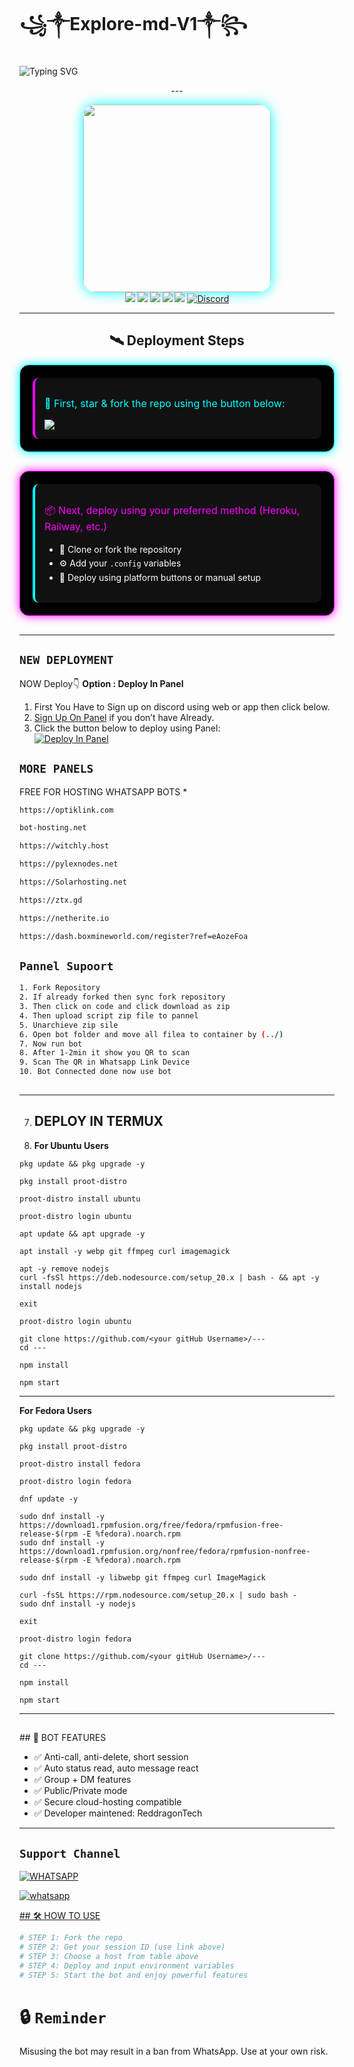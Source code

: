 # ꧁༒Explore-md-V1༒꧂
![Typing SVG](https://readme-typing-svg.demolab.com?font=Ribeye&size=50&pause=1000&color=ff0000&center=true&width=900&height=100&lines=Its%20EXPLORE-V1-MD;%20Multi-Device%20WhatsApp%20Bot;%20Developed%20By%20RED%20DRAGON)
<p align="center">
    ---

<div align="center">
  <img src="https://files.catbox.moe/hojgxq.jpg" width="300" style="border-radius: 20px; box-shadow: 0 0 20px #00ffff;"/>
</div>
<div align="center">

<img src="https://komarev.com/ghpvc/?username=explore-md&label=Profile+Views&color=success&style=flat-square" />
<img src="https://img.shields.io/github/forks/nomfundokagwe/Explore-md-V1?color=blue&style=yellow-square" />
<img src="https://img.shields.io/github/forks/nomfundokagwe/Explore-md-V1?color=ff00ff&style=flat-square" />
<img src="https://img.shields.io/github/repo-size/nomfundokagwe/Explore-md-V1?color=success&style=flat-square" />
<img src="https://img.shields.io/github/last-commit/nomfundokagwe/Explore-md-V1?color=yellow&style=flat-square" />
<a href="https://t.me/darknessfreenetsquad">
  <img title="Join our Discord" src="https://img.shields.io/discord/1391898062494105752?label=Discord&logo=discord&logoColor=white&style=flat-square&color=7289DA" alt="Discord">
</a>
</div>
  
----

<h2 align="center">🛰️ Deployment Steps</h2>

<div style="background: #000000; border: 1px solid #00ffff; border-radius: 15px; padding: 20px; box-shadow: 0 0 15px #00ffff; margin-bottom: 30px;">

  <div style="background: #111111; padding: 15px; border-radius: 10px; border-left: 4px solid #ff00ff;">
    <p style="color: #00ffff; font-size: 16px;">🚀 First, star & fork the repo using the button below:</p>
    <a href='https://github.com/nomfundokagwe/Explore-md-V1/fork' target="_blank">
      <img src='https://img.shields.io/badge/FORK_REPOSITORY-008000?style=for-the-badge&logo=github&logoColor=white&labelColor=000000'/>
    </a>
  </div>

</div>

<div style="background: #000000; border: 1px solid #ff00ff; border-radius: 15px; padding: 20px; box-shadow: 0 0 15px #ff00ff; margin-bottom: 30px;">

  <div style="background: #111111; padding: 15px; border-radius: 10px; border-left: 4px solid #00ffff;">
    <p style="color: #ff00ff; font-size: 16px;">📦 Next, deploy using your preferred method (Heroku, Railway, etc.)</p>
    <ul style="color: #ffffff; line-height: 1.6;">
      <li>📁 Clone or fork the repository</li>
      <li>⚙️ Add your <code>.config</code> variables</li>
      <li>🚀 Deploy using platform buttons or manual setup</li>
    </ul>
  </div>

</div>
  
---

## `NEW DEPLOYMENT`
NOW Deploy👇
**Option : Deploy In Panel**
 1. First You Have to Sign up on discord using web or app then click below.
2. [Sign Up On Panel](https://dashboard.katabump.com/auth/login#0ab68a) if you don’t have Already.
3. Click the button below to deploy using Panel:
   <br>
   <a href='https://dashboard.katabump.com/auth/login#0ab68a' target="_blank">
      <img alt='Deploy In Panel' src='https://img.shields.io/badge/-DEPLOY-green?style=for-the-badge&logo=Cloudflare&logoColor=white'/>
   </a>
   
## `MORE PANELS`
FREE FOR HOSTING WHATSAPP BOTS
* 
```bash
https://optiklink.com
```
```bash
bot-hosting.net
```
```bash
https://witchly.host
```
```bash
https://pylexnodes.net
```
```bash
https://Solarhosting.net
```
```bash
https://ztx.gd
```
```bash
https://netherite.io
```
```bash
https://dash.boxmineworld.com/register?ref=eAozeFoa
```
## `Pannel Supoort`
```bash
1. Fork Repository
2. If already forked then sync fork repository
3. Then click on code and click download as zip
4. Then upload script zip file to pannel
5. Unarchieve zip sile
6. Open bot folder and move all filea to container by (../)
7. Now run bot
8. After 1-2min it show you QR to scan
9. Scan The QR in Whatsapp Link Device
10. Bot Connected done now use bot 
 
```
----

<p align="center">
  
 7. ## DEPLOY IN TERMUX



 9. **For Ubuntu Users**
   
```
pkg update && pkg upgrade -y
```
```
pkg install proot-distro
```
```
proot-distro install ubuntu
```
```
proot-distro login ubuntu
```
```
apt update && apt upgrade -y
```
```
apt install -y webp git ffmpeg curl imagemagick
```
```
apt -y remove nodejs
curl -fsSl https://deb.nodesource.com/setup_20.x | bash - && apt -y install nodejs
```
```
exit
```
```
proot-distro login ubuntu
```
```
git clone https://github.com/<your gitHub Username>/---
cd ---
```
```
npm install
```
```
npm start
```

-----

**For Fedora Users**

```
pkg update && pkg upgrade -y
```
```
pkg install proot-distro
```
```
proot-distro install fedora
```
```
proot-distro login fedora
```
```
dnf update -y
```
```
sudo dnf install -y https://download1.rpmfusion.org/free/fedora/rpmfusion-free-release-$(rpm -E %fedora).noarch.rpm
sudo dnf install -y https://download1.rpmfusion.org/nonfree/fedora/rpmfusion-nonfree-release-$(rpm -E %fedora).noarch.rpm
```
```
sudo dnf install -y libwebp git ffmpeg curl ImageMagick
```
```
curl -fsSL https://rpm.nodesource.com/setup_20.x | sudo bash -
sudo dnf install -y nodejs
```
```
exit
```
```
proot-distro login fedora
```
```
git clone https://github.com/<your gitHub Username>/---
cd ---
```
```
npm install
```
```
npm start
```

----
</p>


<h2></h2>
## 🤖 BOT FEATURES

- ✅ Anti-call, anti-delete, short session
- ✅ Auto status read, auto message react
- ✅ Group + DM features
- ✅ Public/Private mode
- ✅ Secure cloud-hosting compatible
- ✅ Developer maintened: ReddragonTech

---
  ## ``Support Channel``
   
   [![WHATSAPP](https://img.shields.io/badge/Support%20Channel-25D366?style=for-the-badge&logo=whatsapp&logoColor=white)](  https://whatsapp.com/channel/0029Vb4HUnJAjPXOWnELU82J)

<a aria-label="Join our chats" href="https://wa.me/27634988678?text=Hi!! Sibongakonke Sir, I need Your Help" target="_blank">
    <img alt="whatsapp" src="https://img.shields.io/badge/Owner%20Whatsapp-25D366?style=for-the-badge&logo=whatsapp&logoColor=white" />
</p>
## 🛠️ HOW TO USE

```bash
# STEP 1: Fork the repo
# STEP 2: Get your session ID (use link above)
# STEP 3: Choose a host from table above
# STEP 4: Deploy and input environment variables
# STEP 5: Start the bot and enjoy powerful features
```
# 🔒 `Reminder`
Misusing the bot may result in a ban from WhatsApp. Use at your own risk.


